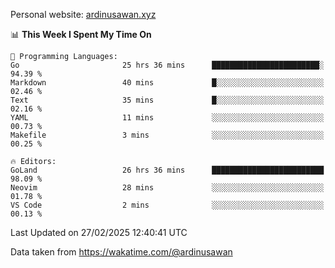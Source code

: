 Personal website: [ardinusawan.xyz](https://ardinusawan.xyz)

<!--START_SECTION:waka-->
📊 **This Week I Spent My Time On** 

```text
💬 Programming Languages: 
Go                       25 hrs 36 mins      ████████████████████████░   94.39 % 
Markdown                 40 mins             █░░░░░░░░░░░░░░░░░░░░░░░░   02.46 % 
Text                     35 mins             █░░░░░░░░░░░░░░░░░░░░░░░░   02.16 % 
YAML                     11 mins             ░░░░░░░░░░░░░░░░░░░░░░░░░   00.73 % 
Makefile                 3 mins              ░░░░░░░░░░░░░░░░░░░░░░░░░   00.25 % 

🔥 Editors: 
GoLand                   26 hrs 36 mins      █████████████████████████   98.09 % 
Neovim                   28 mins             ░░░░░░░░░░░░░░░░░░░░░░░░░   01.78 % 
VS Code                  2 mins              ░░░░░░░░░░░░░░░░░░░░░░░░░   00.13 % 
```


 Last Updated on 27/02/2025 12:40:41 UTC
<!--END_SECTION:waka-->
Data taken from https://wakatime.com/@ardinusawan
